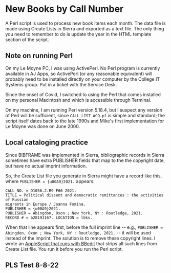 # New Books by Call Number

A Perl script is used to process new book items each month. The data file is made using Create Lists in Sierra and exported as a text file. The only thing you need to remember to do is update the year in the HTML template section of the script. 

## Note on running Perl

On my Le Moyne PC, I was using ActivePerl. No Perl program is currently available in AJ Apps, so ActivePerl (or any reasonable equivalent) will probably need to be installed directly on your computer by the College IT Systems group. Put in a ticket with the Service Desk.

Since the onset of Covid, I switched to using the Perl that comes installed on my personal Macintosh and which is accessible through Terminal. 

On my machine, I am running Perl version 5.18.4, but I suspect any version of Perl will be sufficient, since `CALL_LIST_ACQ.pl` is simple and standard; the script itself dates back to the late 1990s and Mike's first implementation for Le Moyne was done on June 2000.

## Local cataloging practice

Since BIBFRAME was implemented in Sierra, bibliographic records in Sierra sometimes have extra PUBLISHER fields that map to the the copyright date, but have no actual imprint information.

So, the Create List file you generate in Sierra might have a record like this, where `PUBLISHER = {u00A9}2021.` appears:

```
CALL NO. = D1056.2.R9 F66 2021. 
TITLE = Political dissent and democratic remittances : the activities of Russian
migrants in Europe / Joanna Fomina. 
PUBLISHER = {u00A9}2021. 
PUBLISHER = Abingdon, Oxon ; New York, NY : Routledge, 2021. 
RECORD # = b28193167. LOCATION = lbks. 
```

When that line appears first, before the full imprint line -- e.g., `PUBLISHER = Abingdon, Oxon ; New York, NY : Routledge, 2021.` -- it will be used instead of the imprint. The solution is to remove these copyright lines. I wrote an [AppleScript that runs with BBedit](https://github.com/tomkeays/newbooks/blob/master/utility-files/BBEDIT_newbooks-trim.scpt.txt) that strips all such lines from Create List file. You run it before you run the Perl script.

## PLS Test 8-8-22